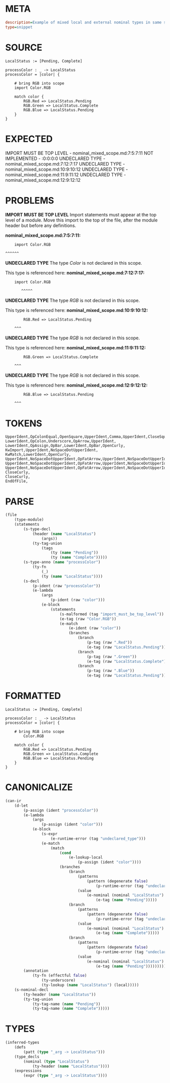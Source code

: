 # META
~~~ini
description=Example of mixed local and external nominal types in same scope
type=snippet
~~~
# SOURCE
~~~roc
LocalStatus := [Pending, Complete]

processColor : _ -> LocalStatus
processColor = |color| {

    # bring RGB into scope
    import Color.RGB

    match color {
        RGB.Red => LocalStatus.Pending
        RGB.Green => LocalStatus.Complete
        RGB.Blue => LocalStatus.Pending
    }
}
~~~
# EXPECTED
IMPORT MUST BE TOP LEVEL - nominal_mixed_scope.md:7:5:7:11
NOT IMPLEMENTED - :0:0:0:0
UNDECLARED TYPE - nominal_mixed_scope.md:7:12:7:17
UNDECLARED TYPE - nominal_mixed_scope.md:10:9:10:12
UNDECLARED TYPE - nominal_mixed_scope.md:11:9:11:12
UNDECLARED TYPE - nominal_mixed_scope.md:12:9:12:12
# PROBLEMS
**IMPORT MUST BE TOP LEVEL**
Import statements must appear at the top level of a module.
Move this import to the top of the file, after the module header but before any definitions.

**nominal_mixed_scope.md:7:5:7:11:**
```roc
    import Color.RGB
```
    ^^^^^^


**UNDECLARED TYPE**
The type _Color_ is not declared in this scope.

This type is referenced here:
**nominal_mixed_scope.md:7:12:7:17:**
```roc
    import Color.RGB
```
           ^^^^^


**UNDECLARED TYPE**
The type _RGB_ is not declared in this scope.

This type is referenced here:
**nominal_mixed_scope.md:10:9:10:12:**
```roc
        RGB.Red => LocalStatus.Pending
```
        ^^^


**UNDECLARED TYPE**
The type _RGB_ is not declared in this scope.

This type is referenced here:
**nominal_mixed_scope.md:11:9:11:12:**
```roc
        RGB.Green => LocalStatus.Complete
```
        ^^^


**UNDECLARED TYPE**
The type _RGB_ is not declared in this scope.

This type is referenced here:
**nominal_mixed_scope.md:12:9:12:12:**
```roc
        RGB.Blue => LocalStatus.Pending
```
        ^^^


# TOKENS
~~~zig
UpperIdent,OpColonEqual,OpenSquare,UpperIdent,Comma,UpperIdent,CloseSquare,
LowerIdent,OpColon,Underscore,OpArrow,UpperIdent,
LowerIdent,OpAssign,OpBar,LowerIdent,OpBar,OpenCurly,
KwImport,UpperIdent,NoSpaceDotUpperIdent,
KwMatch,LowerIdent,OpenCurly,
UpperIdent,NoSpaceDotUpperIdent,OpFatArrow,UpperIdent,NoSpaceDotUpperIdent,
UpperIdent,NoSpaceDotUpperIdent,OpFatArrow,UpperIdent,NoSpaceDotUpperIdent,
UpperIdent,NoSpaceDotUpperIdent,OpFatArrow,UpperIdent,NoSpaceDotUpperIdent,
CloseCurly,
CloseCurly,
EndOfFile,
~~~
# PARSE
~~~clojure
(file
	(type-module)
	(statements
		(s-type-decl
			(header (name "LocalStatus")
				(args))
			(ty-tag-union
				(tags
					(ty (name "Pending"))
					(ty (name "Complete")))))
		(s-type-anno (name "processColor")
			(ty-fn
				(_)
				(ty (name "LocalStatus"))))
		(s-decl
			(p-ident (raw "processColor"))
			(e-lambda
				(args
					(p-ident (raw "color")))
				(e-block
					(statements
						(s-malformed (tag "import_must_be_top_level"))
						(e-tag (raw "Color.RGB"))
						(e-match
							(e-ident (raw "color"))
							(branches
								(branch
									(p-tag (raw ".Red"))
									(e-tag (raw "LocalStatus.Pending")))
								(branch
									(p-tag (raw ".Green"))
									(e-tag (raw "LocalStatus.Complete")))
								(branch
									(p-tag (raw ".Blue"))
									(e-tag (raw "LocalStatus.Pending")))))))))))
~~~
# FORMATTED
~~~roc
LocalStatus := [Pending, Complete]

processColor : _ -> LocalStatus
processColor = |color| {

	# bring RGB into scope
		Color.RGB

	match color {
		RGB.Red => LocalStatus.Pending
		RGB.Green => LocalStatus.Complete
		RGB.Blue => LocalStatus.Pending
	}
}
~~~
# CANONICALIZE
~~~clojure
(can-ir
	(d-let
		(p-assign (ident "processColor"))
		(e-lambda
			(args
				(p-assign (ident "color")))
			(e-block
				(s-expr
					(e-runtime-error (tag "undeclared_type")))
				(e-match
					(match
						(cond
							(e-lookup-local
								(p-assign (ident "color"))))
						(branches
							(branch
								(patterns
									(pattern (degenerate false)
										(p-runtime-error (tag "undeclared_type"))))
								(value
									(e-nominal (nominal "LocalStatus")
										(e-tag (name "Pending")))))
							(branch
								(patterns
									(pattern (degenerate false)
										(p-runtime-error (tag "undeclared_type"))))
								(value
									(e-nominal (nominal "LocalStatus")
										(e-tag (name "Complete")))))
							(branch
								(patterns
									(pattern (degenerate false)
										(p-runtime-error (tag "undeclared_type"))))
								(value
									(e-nominal (nominal "LocalStatus")
										(e-tag (name "Pending"))))))))))
		(annotation
			(ty-fn (effectful false)
				(ty-underscore)
				(ty-lookup (name "LocalStatus") (local)))))
	(s-nominal-decl
		(ty-header (name "LocalStatus"))
		(ty-tag-union
			(ty-tag-name (name "Pending"))
			(ty-tag-name (name "Complete")))))
~~~
# TYPES
~~~clojure
(inferred-types
	(defs
		(patt (type "_arg -> LocalStatus")))
	(type_decls
		(nominal (type "LocalStatus")
			(ty-header (name "LocalStatus"))))
	(expressions
		(expr (type "_arg -> LocalStatus"))))
~~~
